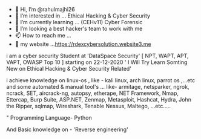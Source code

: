 - 👋 Hi, I’m @rahulmajhi26
- 👀 I’m interested in ... Ethical Hacking & Cyber Security
- 🌱 I’m currently learning ... (CEHv11) Cyber Forensic
- 💞️ I’m looking a best hacker's team to work with me 
- 📫 How to reach me ...
- 🔗 my website ...https://rdexcybersolution.website3.me
<!---
rahulmajhi26/rahulmajhi26 is a ✨ special ✨ repository because its `README.md` (this file) appears on your GitHub profile.
You can click the Preview link to take a look at your changes.
--->

i am a cyber security Student at 'DataSpace Security' [ NPT, WAPT, APT, VAPT, OWASP Top 10 ]
starting on 22-12-2020 ' I Will Try Learn Somting New on Ethical Hacking & Cyber Security Related'

i achieve knowledge on linux-os , like - kali linux, arch linux, parrot os ,...etc 
and some automated & manual tool's ... like- armitage, netsparker, ngrok, ncrack, SET, aircrack-ng, autopsy, etherape, NET Framework, Nmap, Ettercap, Burp Suite, ASP.NET, Zenmap, Metasploit, Hashcat, Hydra, John the Ripper, sqlmap, Wireshark, Tenable Nessus, Maltego, ...etc..... 

" Programming Language- Python 

And Basic knowledge on - 'Reverse engineering'
